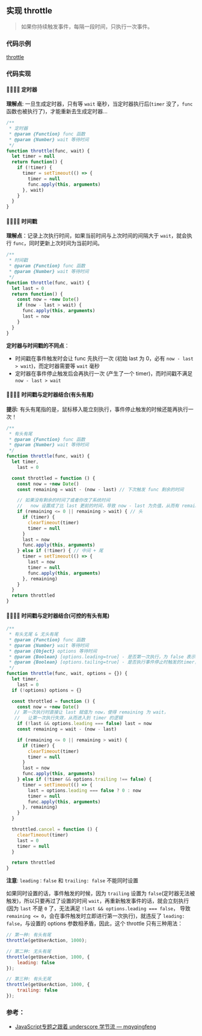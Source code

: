 ## 实现 throttle 

> 如果你持续触发事件，每隔一段时间，只执行一次事件。

### 代码示例

[throttle](https://codepen.io/savoygu/pen/gOgLKYG)

### 代码实现

#### 👩‍💻👨‍💻 定时器

**理解点**: 一旦生成定时器，只有等 `wait` 毫秒，当定时器执行后(`timer` 没了，`func` 函数也被执行了)，才能重新去生成定时器...

```javascript
/**
 * 定时器
 * @param {Function} func 函数
 * @param {Number} wait 等待时间
 */
function throttle(func, wait) {
  let timer = null
  return function() {
    if (!timer) {
      timer = setTimeout(() => {
        timer = null
        func.apply(this, arguments)
      }, wait)
    }
  }
}
```

#### 👩‍💻👨‍💻 时间戳

**理解点**：记录上次执行时间，如果当前时间与上次时间的间隔大于 `wait`，就会执行 `func`，同时更新上次时间为当前时间。

```javascript
/**
 * 时间戳
 * @param {Function} func 函数
 * @param {Number} wait 等待时间
 */
function throttle(func, wait) {
  let last = 0
  return function() {
    const now = +new Date()
    if (now - last > wait) {
      func.apply(this, arguments)
      last = now
    }
  }
}
```

**定时器与时间戳的不同点**：

- 时间戳在事件触发时会让 func 先执行一次 (初始 last 为 0，必有 `now - last > wait`)，而定时器需要等 `wait` 毫秒
- 定时器在事件停止触发后会再执行一次 (产生了一个 timer)，而时间戳不满足 `now - last > wait`

#### 👩‍💻👨‍💻 时间戳与定时器结合(有头有尾)

**提示**: 有头有尾指的是，鼠标移入能立刻执行，事件停止触发的时候还能再执行一次！

```javascript
/**
 * 有头有尾
 * @param {Function} func 函数
 * @param {Number} wait 等待时间
 */
function throttle(func, wait) {
  let timer,
    last = 0

  const throttled = function () {
    const now = +new Date()
    const remaining = wait - (now - last) // 下次触发 func 剩余的时间

    // 如果没有剩余的时间了或者你改了系统时间
    //   now 设置成了比 last 更前的时间，导致 now - last 为负值，从而有 remaining > wait
    if (remaining <= 0 || remaining > wait) { // 头
      if (timer) {
        clearTimeout(timer)
        timer = null
      }
      last = now
      func.apply(this, arguments)
    } else if (!timer) { // 中间 + 尾
      timer = setTimeout(() => {
        last = now
        timer = null
        func.apply(this, arguments)
      }, remaining)
    }
  }
  return throttled
}
```

#### 👩‍💻👨‍💻 时间戳与定时器结合(可控的有头有尾)

```javascript
/**
 * 有头无尾 & 无头有尾
 * @param {Function} func 函数
 * @param {Number} wait 等待时间
 * @param {Object} options 等待时间
 * @param {Boolean} [options.leading=true] - 是否第一次执行，为 false 表示不执行
 * @param {Boolean} [options.tailing=true] - 是否执行事件停止时触发的timer，为 false 表示不执行
 */
function throttle(func, wait, options = {}) {
  let timer,
    last = 0
  if (!options) options = {}

  const throttled = function () {
    const now = +new Date()
   // 第一次执行时直接让 last 赋值为 now，使得 remaining 为 wait，
   //   让第一次执行失效，从而进入到 timer 的逻辑
    if (!last && options.leading === false) last = now
    const remaining = wait - (now - last)

    if (remaining <= 0 || remaining > wait) {
      if (timer) {
        clearTimeout(timer)
        timer = null
      }
      last = now
      func.apply(this, arguments)
    } else if (!timer && options.trailing !== false) {
      timer = setTimeout(() => {
        last = options.leading === false ? 0 : now
        timer = null
        func.apply(this, arguments)
      }, remaining)
    }
  }

  throttled.cancel = function () {
    clearTimeout(timer)
    last = 0
    timer = null
  }

  return throttled
}
```

**注意**: `leading：false` 和 `trailing: false` 不能同时设置

如果同时设置的话，事件触发的时候，因为 `trailing` 设置为 `false`(定时器无法被触发)，所以只要再过了设置的时间 `wait`，再重新触发事件的话，就会立刻执行(因为 `last` 不是 `0` 了，无法满足 `!last && options.leading === false`， 导致 `remaining <= 0`，会在事件触发时立即进行第一次执行)，就违反了 `leading: false`，与设置的 options 参数相矛盾，因此，这个 throttle 只有三种用法：

```javascript
// 第一种: 有头有尾
throttle(getUserAction, 1000);

// 第二种: 无头有尾
throttle(getUserAction, 1000, {
    leading: false
});

// 第三种: 有头无尾
throttle(getUserAction, 1000, {
    trailing: false
});
```

### 参考：  

- [JavaScript专题之跟着 underscore 学节流 — mqyqingfeng](https://github.com/mqyqingfeng/Blog/issues/26)
